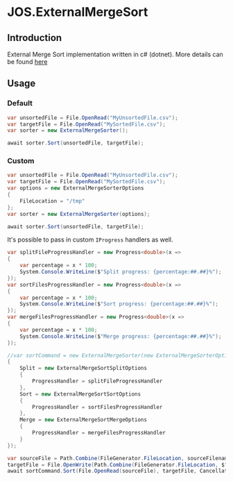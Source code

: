 ﻿# JOS.ExternalMergeSort

## Introduction
External Merge Sort implementation written in c# (dotnet).
More details can be found [here](https://josef.codes/sorting-really-large-files-with-c-sharp/)
## Usage

### Default
```csharp
var unsortedFile = File.OpenRead("MyUnsortedFile.csv");
var targetFile = File.OpenRead("MySortedFile.csv");
var sorter = new ExternalMergeSorter();

await sorter.Sort(unsortedFile, targetFile);
```

### Custom
```csharp
var unsortedFile = File.OpenRead("MyUnsortedFile.csv");
var targetFile = File.OpenRead("MySortedFile.csv");
var options = new ExternalMergeSorterOptions
{
    FileLocation = "/tmp"
};
var sorter = new ExternalMergeSorter(options);

await sorter.Sort(unsortedFile, targetFile);
```

It's possible to pass in custom ```IProgress``` handlers as well.
```csharp
var splitFileProgressHandler = new Progress<double>(x =>
{
    var percentage = x * 100;
    System.Console.WriteLine($"Split progress: {percentage:##.##}%");
});
var sortFilesProgressHandler = new Progress<double>(x =>
{
    var percentage = x * 100;
    System.Console.WriteLine($"Sort progress: {percentage:##.##}%");
});
var mergeFilesProgressHandler = new Progress<double>(x =>
{
    var percentage = x * 100;
    System.Console.WriteLine($"Merge progress: {percentage:##.##}%");
});

//var sortCommand = new ExternalMergeSorter(new ExternalMergeSorterOptions
{
    Split = new ExternalMergeSortSplitOptions
    {
        ProgressHandler = splitFileProgressHandler
    },
    Sort = new ExternalMergeSortSortOptions
    {
        ProgressHandler = sortFilesProgressHandler
    },
    Merge = new ExternalMergeSortMergeOptions
    {
        ProgressHandler = mergeFilesProgressHandler
    }
});

var sourceFile = Path.Combine(FileGenerator.FileLocation, sourceFilename);
targetFile = File.OpenWrite(Path.Combine(FileGenerator.FileLocation, $"sorted.{rows}.csv"));
await sortCommand.Sort(File.OpenRead(sourceFile), targetFile, CancellationToken.None);
```
